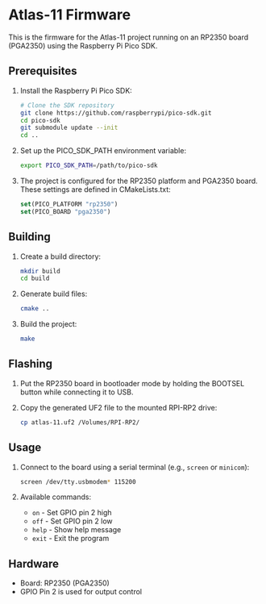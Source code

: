 # Atlas-11 Firmware

This is the firmware for the Atlas-11 project running on an RP2350 board (PGA2350) using the Raspberry Pi Pico SDK.

## Prerequisites

1. Install the Raspberry Pi Pico SDK:
   ```bash
   # Clone the SDK repository
   git clone https://github.com/raspberrypi/pico-sdk.git
   cd pico-sdk
   git submodule update --init
   cd ..
   ```

2. Set up the PICO_SDK_PATH environment variable:
   ```bash
   export PICO_SDK_PATH=/path/to/pico-sdk
   ```

3. The project is configured for the RP2350 platform and PGA2350 board. These settings are defined in CMakeLists.txt:
   ```cmake
   set(PICO_PLATFORM "rp2350")
   set(PICO_BOARD "pga2350")
   ```

## Building

1. Create a build directory:
   ```bash
   mkdir build
   cd build
   ```

2. Generate build files:
   ```bash
   cmake ..
   ```

3. Build the project:
   ```bash
   make
   ```

## Flashing

1. Put the RP2350 board in bootloader mode by holding the BOOTSEL button while connecting it to USB.

2. Copy the generated UF2 file to the mounted RPI-RP2 drive:
   ```bash
   cp atlas-11.uf2 /Volumes/RPI-RP2/
   ```

## Usage

1. Connect to the board using a serial terminal (e.g., `screen` or `minicom`):
   ```bash
   screen /dev/tty.usbmodem* 115200
   ```

2. Available commands:
   - `on` - Set GPIO pin 2 high
   - `off` - Set GPIO pin 2 low
   - `help` - Show help message
   - `exit` - Exit the program

## Hardware

- Board: RP2350 (PGA2350)
- GPIO Pin 2 is used for output control 